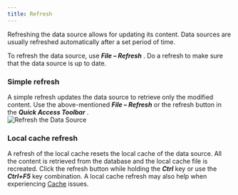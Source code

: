 ```yaml
---
title: Refresh
---
```

Refreshing the data source allows for updating its content. Data sources are usually refreshed automatically after a set period of time.  

To refresh the data source, use ***File – Refresh*** . Do a refresh to make sure that the data source is up to date. 

### Simple refresh 

A simple refresh updates the data source to retrieve only the modified content. Use the above-mentioned ***File – Refresh*** or the refresh button in the ***Quick Access Toolbar*** .  
![Refresh the Data Source](/img/en/rdm/windows/clip11279.png) 

### Local cache refresh 

A refresh of the local cache resets the local cache of the data source. All the content is retrieved from the database and the local cache file is recreated. Click the refresh button while holding the ***Ctrl*** key or use the ***Ctrl+F5*** key combination. A local cache refresh may also help when experiencing [Cache](/rdm/windows/data-sources/caching/) issues. 


